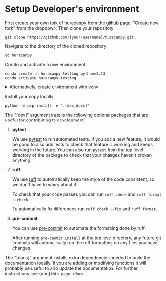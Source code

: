 # Setup Developer's environment

First create your own fork of huracanpy from the [github page](https://github.com/Huracan-project/huracanpy).
"Create new fork" from the dropdown.
Then clone your repository

```shell
git clone https://github.com/{your-username}/huracanpy.git
```

Navigate to the directory of the cloned repository
```shell
cd huracanpy
```

Create and activate a new environment
```
conda create -n huracanpy-testing python=3.13
conda activate huracanpy-testing
```

<details>
<summary>Alternatively, create environment with venv</summary>

```shell
python -m venv .venv
source .venv/bin/activate
```
</details>

Install your copy locally
```shell
python -m pip install -e ".[dev,docs]"
```

The "[dev]" argument installs the following optional packages that are useful for
contributing to development

1. **pytest**

    We use [pytest](https://docs.pytest.org/en/latest/) to run automated tests. If you
    add a new feature, it would be good to also add tests to check that feature is
    working and keeps working in the future. You can also run `pytest` from the top
    level directory of the package to check that your changes haven't broken anything.

2. **ruff**

    We use [ruff](https://docs.astral.sh/ruff/) to automatically keep the style of the code consistent, so we don't have to worry about it.

    To check that your code passes you can run `ruff check` and `ruff format --check`.

    To automatically fix differences run `ruff check --fix` and `ruff format`.

3. **pre-commit**

    You can use [pre-commit](https://pre-commit.com/) to automate the formatting done by ruff.

    After running `pre-commit install` at the top level directory, any future git commits will automatically run the ruff formatting on any files you have changes.


The "[docs]" argument installs extra dependencies needed to build the documentation locally.
If you are adding or modifying functions it will probably be useful to also update the documentation.
For further instructions see {doc}`this page <doc>`.
